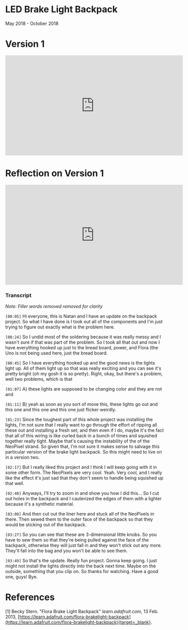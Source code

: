 # LED Brake Light Backpack
May 2018 - October 2018

# Version 1

<iframe width="560" height="315" src="https://www.youtube-nocookie.com/embed/MGH-tQvNgmE" title="YouTube video player" frameborder="0" allow="accelerometer; autoplay; clipboard-write; encrypted-media; gyroscope; picture-in-picture" allowfullscreen></iframe>

# Reflection on Version 1 

<iframe width="560" height="315" src="https://www.youtube-nocookie.com/embed/x3G2lGEFHbc" title="YouTube video player" frameborder="0" allow="accelerometer; autoplay; clipboard-write; encrypted-media; gyroscope; picture-in-picture" allowfullscreen></iframe>
<br>

### Transcript
*Note: Filler words removed removed for clarity*

`[00:05]` Hi everyone, this is Natan and I have an update on the backpack project. So what I have done is I took out all of the components and I'm just trying to figure out exactly what is the problem here. 

`[00:24]` So I undid most of the soldering because it was really messy and I wasn't sure if that was part of the problem. So I took all that out and now I have everything hooked up just to the bread board, power, and Flora (the Uno is not being used here, just the bread board.  

`[00:45]` So I have everything hooked up and the good news is the lights light up. All of them light up so that was really exciting and you can see it's pretty bright (oh my gosh it is so pretty).  Right, okay, but there's a problem, well two problems, which is that 

`[01:07]` A) these lights are supposed to be changing color and they are not and 

`[01:11]` B) yeah as soon as you sort of move this, these lights go out and this one and this one and this one just flicker weirdly.  

`[01:23]` Since the toughest part of this whole project was installing the lights, I'm not sure that I really want to go through the effort of ripping all these out and installing a fresh set; and then even if I do, maybe it's the fact that all of this wiring is like curled back in a bunch of times and squished together really tight.  Maybe that's causing the instability of the of the NeoPixel strand. So given that, I'm not sure it makes sense to salvage this particular version of the brake light backpack. So this might need to live on in a version two. 

`[02:17]` But I really liked this project and I think I will keep going with it in some other form.  The NeoPixels are very cool. Yeah.  Very cool, and I really like the effect it's just sad that they don't seem to handle being squished up that well.  
 
`[02:40]` Anyways, I'll try to zoom in and show you how I did this... So I cut out holes in the backpack and I cauterized the edges of them with a lighter because it's a synthetic material.  

`[03:00]` And then cut out the liner here and stuck all of the NeoPixels in there.  Then sewed them to the outer face of the backpack so that they would be sticking out of the backpack.

`[03:27]` So you can see that these are 3-dimensional little knobs. So you have to sew them so that they're being pulled against the face of the backpack, otherwise they will just fall in and they won't stick out any more.  They'll fall into the bag and you won't be able to see them. 

`[03:49]` So that's the update.  Really fun project.  Gonna keep going.  I just might not install the lights directly into the back next time. Maybe on the outside, something that you clip on.  So thanks for watching. Have a good one, guys!  Bye.


# References

[1] Becky Stern.  "Flora Brake Light Backpack"  *learn.adafruit.com*, 13 Feb. 2013, [https://learn.adafruit.com/flora-brakelight-backpack](https://learn.adafruit.com/flora-brakelight-backpack){target=_blank}.